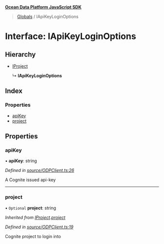 **[Ocean Data Platform JavaScript SDK](../README.md)**

> [Globals](../README.md) / IApiKeyLoginOptions

# Interface: IApiKeyLoginOptions

## Hierarchy

* [IProject](iproject.md)

  ↳ **IApiKeyLoginOptions**

## Index

### Properties

* [apiKey](iapikeyloginoptions.md#apikey)
* [project](iapikeyloginoptions.md#project)

## Properties

### apiKey

•  **apiKey**: string

*Defined in [source/ODPClient.ts:26](https://github.com/C4IROcean/ODP-sdk-js/blob/4e3fa10/source/ODPClient.ts#L26)*

A Cognite issued api-key

___

### project

• `Optional` **project**: string

*Inherited from [IProject](iproject.md).[project](iproject.md#project)*

*Defined in [source/ODPClient.ts:19](https://github.com/C4IROcean/ODP-sdk-js/blob/4e3fa10/source/ODPClient.ts#L19)*

Cognite project to login into
